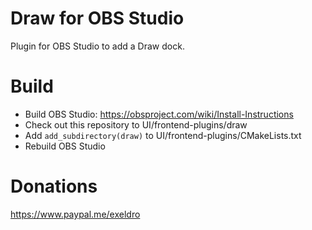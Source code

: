 # Draw for OBS Studio

Plugin for OBS Studio to add a Draw dock.

# Build
- Build OBS Studio: https://obsproject.com/wiki/Install-Instructions
- Check out this repository to UI/frontend-plugins/draw
- Add `add_subdirectory(draw)` to UI/frontend-plugins/CMakeLists.txt
- Rebuild OBS Studio

# Donations
https://www.paypal.me/exeldro
